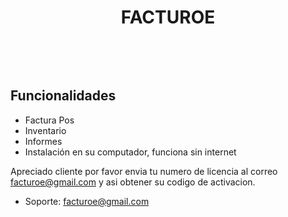 <p align="center">


<h1 align="center">FACTUROE</h1>
<br/>

<p align="center">

</a>
</p>
<br/>


## Funcionalidades
- Factura Pos
- Inventario
- Informes
- Instalación en su computador, funciona sin internet


Apreciado cliente por favor envia tu numero de licencia al correo facturoe@gmail.com y asi obtener su codigo de activacion.

- Soporte: facturoe@gmail.com
